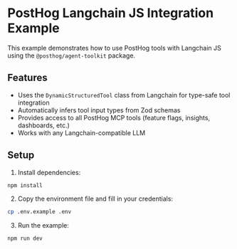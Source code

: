 # PostHog Langchain JS Integration Example

This example demonstrates how to use PostHog tools with Langchain JS using the `@posthog/agent-toolkit` package.

## Features

- Uses the `DynamicStructuredTool` class from Langchain for type-safe tool integration
- Automatically infers tool input types from Zod schemas
- Provides access to all PostHog MCP tools (feature flags, insights, dashboards, etc.)
- Works with any Langchain-compatible LLM

## Setup

1. Install dependencies:
```bash
npm install
```

2. Copy the environment file and fill in your credentials:
```bash
cp .env.example .env
```

3. Run the example:
```bash
npm run dev
```